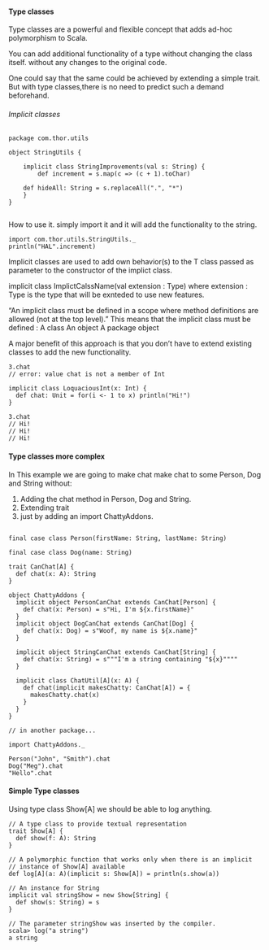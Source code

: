 #### Type classes

Type classes are a powerful and flexible concept that adds ad-hoc polymorphism to Scala. 

You can add additional functionality of a type without changing the class itself. without any changes to the original code. 

One could say that the same could be achieved by extending a simple trait. But with type classes,there is no need to predict such a demand beforehand.

###### Implicit classes 

```
package com.thor.utils

object StringUtils {

    implicit class StringImprovements(val s: String) {
        def increment = s.map(c => (c + 1).toChar)
	
	def hideAll: String = s.replaceAll(".", "*")
    }
}


```
How to use it. simply import it and it will add the functionality to the string.

```
import com.thor.utils.StringUtils._
println("HAL".increment)

``` 

Implicit classes are used to add  own behavior(s) to the T class passed as parameter to the constructor of the implict class.

implicit class ImplictCalssName(val extension : Type) where extension : Type is the type that will be exnteded to use new features.

“An implicit class must be defined in a scope where method definitions are allowed (not at the top level).” 
This means that the implicit class must be defined :
    A class
    An object
    A package object

A major benefit of this approach is that you don’t have to extend existing classes to add the new functionality.


```
3.chat
// error: value chat is not a member of Int

implicit class LoquaciousInt(x: Int) {
  def chat: Unit = for(i <- 1 to x) println("Hi!")
}

3.chat
// Hi!
// Hi!
// Hi!
```

#### Type classes more complex 

In This example we are going to make chat make chat to some Person, Dog and String without:
1) Adding the chat method in Person, Dog and String. 
2) Extending trait
3) just by adding an import ChattyAddons. 

```

final case class Person(firstName: String, lastName: String)

final case class Dog(name: String)

trait CanChat[A] {
  def chat(x: A): String
}

object ChattyAddons {
  implicit object PersonCanChat extends CanChat[Person] {
    def chat(x: Person) = s"Hi, I'm ${x.firstName}"
  }
  implicit object DogCanChat extends CanChat[Dog] {
    def chat(x: Dog) = s"Woof, my name is ${x.name}"
  }
  
  implicit object StringCanChat extends CanChat[String] {
    def chat(x: String) = s"""I'm a string containing "${x}""""
  }
  
  implicit class ChatUtil[A](x: A) {
    def chat(implicit makesChatty: CanChat[A]) = {
      makesChatty.chat(x)
    }
  }
}

// in another package...

import ChattyAddons._

Person("John", "Smith").chat
Dog("Meg").chat
"Hello".chat 

```

#### Simple Type classes 

Using type class Show[A] we should be able to log anything.

```
// A type class to provide textual representation
trait Show[A] {
  def show(f: A): String
}

// A polymorphic function that works only when there is an implicit 
// instance of Show[A] available
def log[A](a: A)(implicit s: Show[A]) = println(s.show(a))

// An instance for String
implicit val stringShow = new Show[String] {
  def show(s: String) = s
}

// The parameter stringShow was inserted by the compiler.
scala> log("a string")
a string
```



